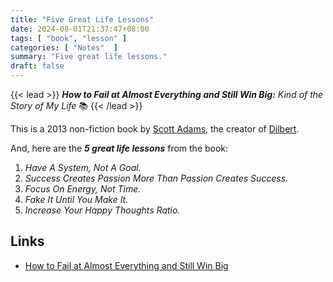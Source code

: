 ```yaml
---
title: "Five Great Life Lessons"
date: 2024-08-01T21:37:47+08:00
tags: [ "book", "lesson" ]
categories: [ "Notes"  ]
summary: "Five great life lessons."
draft: false
---
```

{{< lead >}}
***How to Fail at Almost Everything and Still Win Big:*** *Kind of the Story of My Life* 📚
{{< /lead >}}

This is a 2013 non-fiction book by [Scott Adams](https://en.wikipedia.org/wiki/Scott_Adams), the creator of [Dilbert](https://en.wikipedia.org/wiki/Dilbert).

And, here are the ***5 great life lessons*** from the book:

 1. *Have A System, Not A Goal.*
 1. *Success Creates Passion More Than Passion Creates Success.*
 1. *Focus On Energy, Not Time.*
 1. *Fake It Until You Make It.*
 1. *Increase Your Happy Thoughts Ratio.*

## Links

 - [How to Fail at Almost Everything and Still Win Big](https://en.wikipedia.org/wiki/How_to_Fail_at_Almost_Everything_and_Still_Win_Big)
